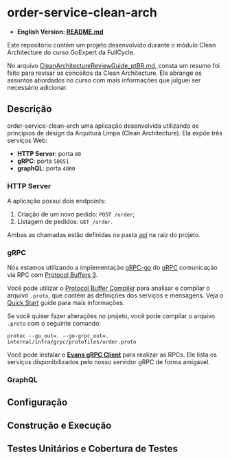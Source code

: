 # order-service-clean-arch

- **English Version: [README.md](README.md)**

Este repositório contém um projeto desenvolvido durante o módulo Clean Architecture do curso GoExpert da FullCycle.

No arquivo [CleanArchitectureReviewGuide_ptBR.md](./assets/CleanArchitectureReviewGuide_ptBR), consta um resumo foi
feito para revisar os conceitos da Clean Architecture. Ele abrange os assuntos abordados no curso com mais informações
que julguei ser necessário adicionar.

## Descrição

order-service-clean-arch uma aplicação desenvolvida utilizando os princípios de design da Arquitura Limpa (Clean
Architecture). Ela expõe três serviços Web:

* **HTTP Server**: porta ```80```
* **gRPC**: porta ```50051```
* **graphQL**: porta ``4000``

### HTTP Server

A aplicação possui dois endpoints:

1. Criação de um novo pedido: ```POST /order```;
2. Listagem de pedidos: ```GET /order```.

Ambas as chamadas estão definidas na pasta [api](./api) na raiz do projeto.

### gRPC

Nós estamos utilizando a implementação [gRPC-go](https://pkg.go.dev/google.golang.org/grpc) do [gRPC](https://grpc.io/)
comunicação via RPC com [Protocol Buffers 3](https://protobuf.dev/programming-guides/proto3/).

Você pode utilizar o [Protocol Buffer Compiler](https://grpc.io/docs/protoc-installation/) para analisar e compilar o
arquivo ```.proto```, que contém as definições dos serviços e mensagens. Veja
o [Quick Start](https://grpc.io/docs/languages/go/quickstart/#prerequisites) guide para mais informações.

Se você quiser fazer alterações no projeto, você pode compilar o arquivo ```.proto``` com o seguinte comando:

```shell
protoc --go_out=. --go-grpc_out=. internal/infra/grpc/protofiles/order.proto
```

Você pode instalar o **[Evans gRPC Client](https://github.com/ktr0731/evans)** para realizar as RPCs. Ele lista os
serviços disponibilizados pelo nosso servidor gRPC de forma amigável.

### GraphQL

## Configuração

## Construção e Execução

## Testes Unitários e Cobertura de Testes

